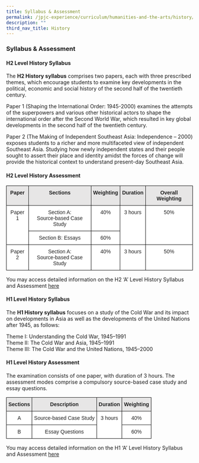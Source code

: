```yaml
---
title: Syllabus & Assessment
permalink: /jpjc-experience/curriculum/humanities-and-the-arts/history/syllabus-and-assessment/
description: ""
third_nav_title: History
---
```

### **Syllabus & Assessment**

#### **H2 Level History Syllabus**
The **H2 History syllabus** comprises two papers, each with three prescribed themes, which encourage students to examine key developments in the political, economic and social history of the second half of the twentieth century.

Paper 1 (Shaping the International Order: 1945-2000) examines the attempts of the superpowers and various other historical actors to shape the international order after the Second World War, which resulted in key global developments in the second half of the twentieth century.

Paper 2 (The Making of Independent Southeast Asia: Independence – 2000) exposes students to a richer and more multifaceted view of independent Southeast Asia. Studying how newly independent states and their people sought to assert their place and identity amidst the forces of change will provide the historical context to understand present-day Southeast Asia.

#### **H2 Level History Assessment**

<style type="text/css">
.tg  {border-collapse:collapse;border-spacing:0;}
.tg td{border-color:black;border-style:solid;border-width:1px;font-family:Arial, sans-serif;font-size:14px;
  overflow:hidden;padding:10px 5px;word-break:normal;}
.tg th{border-color:black;border-style:solid;border-width:1px;font-family:Arial, sans-serif;font-size:14px;
  font-weight:normal;overflow:hidden;padding:10px 5px;word-break:normal;}
.tg .tg-el0d{background-color:#E7E6E6;color:#202020;font-weight:bold;text-align:center;vertical-align:top}
.tg .tg-cdp2{background-color:#FFF;color:#202020;text-align:center;vertical-align:top}
</style>
<table class="tg">
<thead>
  <tr>
    <th class="tg-el0d"><span style="color:#202020">Paper</span></th>
    <th class="tg-el0d"><span style="color:#202020">Sections</span></th>
    <th class="tg-el0d"><span style="color:#202020">Weighting</span></th>
    <th class="tg-el0d"><span style="color:#202020">Duration</span></th>
    <th class="tg-el0d"><span style="color:#202020">Overall Weighting</span></th>
  </tr>
</thead>
<tbody>
  <tr>
    <td class="tg-cdp2" rowspan="2">Paper 1</td>
    <td class="tg-cdp2">Section A:<br>Source-based Case Study</td>
    <td class="tg-cdp2">40%</td>
    <td class="tg-cdp2" rowspan="2">3 hours</td>
    <td class="tg-cdp2" rowspan="2">50%</td>
  </tr>
  <tr>
    <td class="tg-cdp2">Section B: Essays</td>
    <td class="tg-cdp2">60%<br> </td>
  </tr>
  <tr>
    <td class="tg-cdp2">Paper 2</td>
    <td class="tg-cdp2">Section A:<br>Source-based Case Study</td>
    <td class="tg-cdp2">40%</td>
    <td class="tg-cdp2">3 hours<br> </td>
    <td class="tg-cdp2">50%</td>
  </tr>
</tbody>
</table>

You may access detailed information on the H2 ‘A’ Level History Syllabus and Assessment [here](/files/H2%20Level%20History%20Assessment.pdf)

#### **H1 Level History Syllabus**
The **H1 History syllabus** focuses on a study of the Cold War and its impact on developments in Asia as well as the developments of the United Nations after 1945, as follows:

Theme I: Understanding the Cold War, 1945–1991 <br>
Theme II: The Cold War and Asia, 1945–1991<br>
Theme III: The Cold War and the United Nations, 1945–2000

#### **H1 Level History Assessment**
The examination consists of one paper, with duration of 3 hours. The assessment modes comprise a compulsory source-based case study and essay questions.

<style type="text/css">
.tg  {border-collapse:collapse;border-spacing:0;}
.tg td{border-color:black;border-style:solid;border-width:1px;font-family:Arial, sans-serif;font-size:14px;
  overflow:hidden;padding:10px 5px;word-break:normal;}
.tg th{border-color:black;border-style:solid;border-width:1px;font-family:Arial, sans-serif;font-size:14px;
  font-weight:normal;overflow:hidden;padding:10px 5px;word-break:normal;}
.tg .tg-el0d{background-color:#E7E6E6;color:#202020;font-weight:bold;text-align:center;vertical-align:top}
.tg .tg-cdp2{background-color:#FFF;color:#202020;text-align:center;vertical-align:top}
</style>
<table class="tg">
<thead>
  <tr>
    <th class="tg-el0d"><span style="color:#202020">Sections</span></th>
    <th class="tg-el0d"><span style="color:#202020">Description</span></th>
    <th class="tg-el0d"><span style="color:#202020">Duration</span></th>
    <th class="tg-el0d"><span style="color:#202020">Weighting</span></th>
  </tr>
</thead>
<tbody>
  <tr>
    <td class="tg-cdp2">A</td>
    <td class="tg-cdp2">Source-based Case Study</td>
    <td class="tg-cdp2" rowspan="2">3 hours</td>
    <td class="tg-cdp2">40%</td>
  </tr>
  <tr>
    <td class="tg-cdp2">B</td>
    <td class="tg-cdp2">Essay Questions</td>
    <td class="tg-cdp2">60%</td>
  </tr>
</tbody>
</table>

You may access detailed information on the H1 ‘A’ Level History Syllabus and Assessment [here](/files/H1%20Level%20History%20Assessment.pdf)
